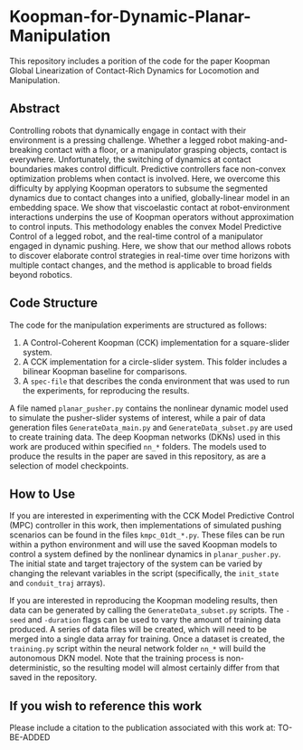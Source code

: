 # Koopman-for-Dynamic-Planar-Manipulation
This repository includes a porition of the code for the paper	Koopman Global Linearization of Contact-Rich Dynamics for Locomotion and Manipulation.

## Abstract
Controlling robots that dynamically engage in contact with their environment is a pressing challenge. Whether a legged robot making-and-breaking contact with a floor, or a manipulator grasping objects, contact is everywhere. Unfortunately, the switching of dynamics at contact boundaries makes control difficult. Predictive controllers face non-convex optimization problems when contact is involved. Here, we overcome this difficulty by applying Koopman operators to subsume the segmented dynamics due to contact changes into a unified, globally-linear model in an embedding space. We show that viscoelastic contact at robot-environment interactions underpins the use of Koopman operators without approximation to control inputs. This methodology enables the convex Model Predictive Control of a legged robot, and the real-time control of a manipulator engaged in dynamic pushing. Here, we show that our method allows robots to discover elaborate control strategies in real-time over time horizons with multiple contact changes, and the method is applicable to broad fields beyond robotics. 

## Code Structure
The code for the manipulation experiments are structured as follows:
1. A Control-Coherent Koopman (CCK) implementation for a square-slider system.
2. A CCK implementation for a circle-slider system. This folder includes a bilinear Koopman baseline for comparisons.
3. A `spec-file` that describes the conda environment that was used to run the experiments, for reproducing the results.

A file named `planar_pusher.py` contains the nonlinear dynamic model used to simulate the pusher-slider systems of interest, while a pair of data generation files `GenerateData_main.py` and `GenerateData_subset.py` are used to create training data. The deep Koopman networks (DKNs) used in this work are produced within specified `nn_*` folders. The models used to produce the results in the paper are saved in this repository, as are a selection of model checkpoints.

## How to Use
If you are interested in experimenting with the CCK Model Predictive Control (MPC) controller in this work, then implementations of simulated pushing scenarios can be found in the files `kmpc_01dt_*.py`. These files can be run within a python environment and will use the saved Koopman models to control a system defined by the nonlinear dynamics in `planar_pusher.py`. The initial state and target trajectory of the system can be varied by changing the relevant variables in the script (specifically, the `init_state` and `conduit_traj` arrays).

If you are interested in reproducing the Koopman modeling results, then data can be generated by calling the `GenerateData_subset.py` scripts. The `-seed` and `-duration` flags can be used to vary the amount of training data produced. A series of data files will be created, which will need to be merged into a single data array for training. Once a dataset is created, the `training.py` script within the neural network folder `nn_*` will build the autonomous DKN model. Note that the training process is non-deterministic, so the resulting model will almost certainly differ from that saved in the repository.

## If you wish to reference this work
Please include a citation to the publication associated with this work at:
TO-BE-ADDED
